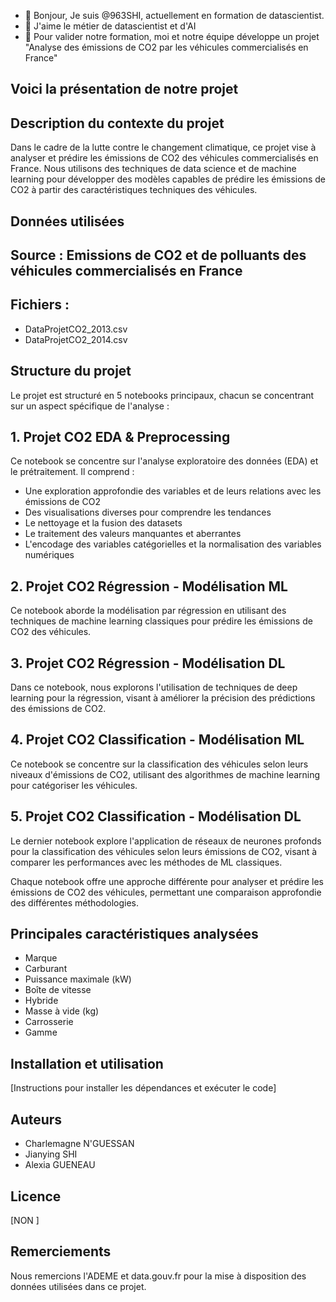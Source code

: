 - 👋 Bonjour, Je suis @963SHI, actuellement en formation de datascientist.
- 👀 J'aime le métier de datascientist et d'AI
- 🌱 Pour valider notre formation, moi et notre équipe développe un projet "Analyse des émissions de CO2 par les véhicules commercialisés en France"

 ## Voici la présentation de notre projet
 ## Description du contexte du projet
Dans le cadre de la lutte contre le changement climatique, ce projet vise à analyser et prédire les émissions de CO2 des véhicules commercialisés en France. Nous utilisons des techniques de data science et de machine learning pour développer des modèles capables de prédire les émissions de CO2 à partir des caractéristiques techniques des véhicules.

## Données utilisées
## Source : Emissions de CO2 et de polluants des véhicules commercialisés en France
## Fichiers :
- DataProjetCO2_2013.csv
- DataProjetCO2_2014.csv

## Structure du projet
Le projet est structuré en 5 notebooks principaux, chacun se concentrant sur un aspect spécifique de l'analyse :

## 1. Projet CO2 EDA & Preprocessing
Ce notebook se concentre sur l'analyse exploratoire des données (EDA) et le prétraitement. Il comprend :
- Une exploration approfondie des variables et de leurs relations avec les émissions de CO2
- Des visualisations diverses pour comprendre les tendances
- Le nettoyage et la fusion des datasets
- Le traitement des valeurs manquantes et aberrantes
- L'encodage des variables catégorielles et la normalisation des variables numériques
  
## 2. Projet CO2 Régression - Modélisation ML
Ce notebook aborde la modélisation par régression en utilisant des techniques de machine learning classiques pour prédire les émissions de CO2 des véhicules.

## 3. Projet CO2 Régression - Modélisation DL
Dans ce notebook, nous explorons l'utilisation de techniques de deep learning pour la régression, visant à améliorer la précision des prédictions des émissions de CO2.

## 4. Projet CO2 Classification - Modélisation ML
Ce notebook se concentre sur la classification des véhicules selon leurs niveaux d'émissions de CO2, utilisant des algorithmes de machine learning pour catégoriser les véhicules.

## 5. Projet CO2 Classification - Modélisation DL
Le dernier notebook explore l'application de réseaux de neurones profonds pour la classification des véhicules selon leurs émissions de CO2, visant à comparer les performances avec les méthodes de ML classiques.

Chaque notebook offre une approche différente pour analyser et prédire les émissions de CO2 des véhicules, permettant une comparaison approfondie des différentes méthodologies.

## Principales caractéristiques analysées
- Marque
- Carburant
- Puissance maximale (kW)
- Boîte de vitesse
- Hybride
- Masse à vide (kg)
- Carrosserie
- Gamme

## Installation et utilisation
[Instructions pour installer les dépendances et exécuter le code]

## Auteurs
- Charlemagne N'GUESSAN
- Jianying SHI
- Alexia GUENEAU

## Licence
[NON ]

## Remerciements
Nous remercions l'ADEME et data.gouv.fr pour la mise à disposition des données utilisées dans ce projet.




